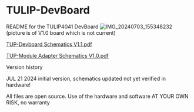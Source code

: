 # TULIP-DevBoard
README for the TULIP4041 DevBoard
![IMG_20240703_155348232](https://github.com/user-attachments/assets/22b03f3b-0087-44d5-83b5-ff748bcbdf11)
(picture is of V1.0 board which is not current)

[TUP-Devboard Schematics V1.1.pdf](https://github.com/user-attachments/files/16324529/TUP-Devboard.Schematics.V1.1.pdf)

[TUP-Module Adapter Schematics V1.0.pdf](https://github.com/user-attachments/files/16324675/TUP-Module.Adapter.Schematics.V1.0.pdf)

Version history

JUL 21 2024    initial version, schematics updated not yet verified in hardware!




All files are open source. Use of the hardware and software AT YOUR OWN RISK, no warranty
